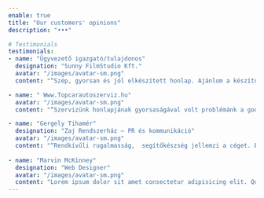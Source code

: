 ```yaml
---
enable: true
title: "Our customers' opinions"
description: "•••"

# Testimonials
testimonials:
- name: "Ügyvezető igazgató/tulajdonos"
  designation: "Sunny FilmStudio Kft."
  avatar: "/images/avatar-sm.png"
  content: "“Szép, gyorsan és jól elkészített honlap. Ajánlom a készítőt.”"

- name: " Www.Topcarautoszerviz.hu"
  avatar: "/images/avatar-sm.png"
  content: "“Szervizünk honlapjának gyorsaságával volt problémánk a google advertshöz! Egy gyors, egyszerű, letisztult honlap lett a végeredmény! Gyorsak és precízek! Mi őket ajánljuk!”"

- name: "Gergely Tihamér"
  designation: "Zaj Rendszerház – PR és kommunikáció"
  avatar: "/images/avatar-sm.png"
  content: "“Rendkívűli rugalmasság,  segítőkészség jellemzi a céget. Bármilyen ötletünk volt, megoldást találtak rá, nem véletlenül kértük fel őket a cégcsoport több weblapjának létrehozására, fejlesztésére is. Öt csillag, ajánlom.”"
  
- name: "Marvin McKinney"
  designation: "Web Designer"
  avatar: "/images/avatar-sm.png"
  content: "Lorem ipsum dolor sit amet consectetur adipisicing elit. Qui iusto illo molestias, assumenda expedita commodi inventore non itaque molestiae voluptatum dolore, facilis sapiente, repellat veniam."
---
```

